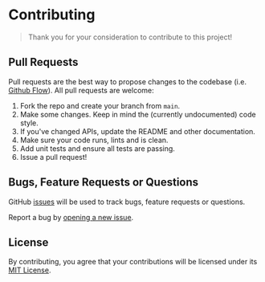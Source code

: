 # Contributing
> Thank you for your consideration to contribute to this project!

## Pull Requests
Pull requests are the best way to propose changes to the codebase (i.e. [Github Flow](https://guides.github.com/introduction/flow/index.html)). All pull requests are welcome:

1. Fork the repo and create your branch from `main`.
2. Make some changes. Keep in mind the (currently undocumented) code style.
3. If you've changed APIs, update the README and other documentation.
4. Make sure your code runs, lints and is clean.
5. Add unit tests and ensure all tests are passing.
6. Issue a pull request!

## Bugs, Feature Requests or Questions
GitHub [issues](https://github.com/401unauthorized/locam/issues) will be used to track bugs, feature requests or questions.

Report a bug by [opening a new issue](https://github.com/401unauthorized/locam/issues).

## License
By contributing, you agree that your contributions will be licensed under its [MIT License](http://choosealicense.com/licenses/mit/).
